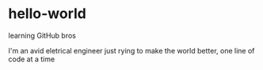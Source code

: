 # hello-world
learning GitHub bros

I'm an avid eletrical engineer just rying to make the world better, one line of code at a time
